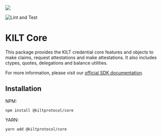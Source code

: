 [![](https://user-images.githubusercontent.com/39338561/122415864-8d6a7c00-cf88-11eb-846f-a98a936f88da.png)
](https://kilt.io)

![Lint and Test](https://github.com/KILTprotocol/sdk-js/workflows/Lint%20and%20Test/badge.svg)

# KILT Core

This package provides the KILT credential core features and objects to make claims, request attestations and make attestations.
It also includes ctypes, quotes, delegations and balance utilities.

For more information, please visit our [official SDK documentation](https://dev.kilt.io/docs/sdk/introduction).

## Installation

NPM:
```
npm install @kiltprotocol/core
```
YARN:
```
yarn add @kiltprotocol/core
```
